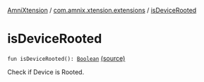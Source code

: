 [AmniXtension](../index.md) / [com.amnix.xtension.extensions](index.md) / [isDeviceRooted](./is-device-rooted.md)

# isDeviceRooted

`fun isDeviceRooted(): `[`Boolean`](https://kotlinlang.org/api/latest/jvm/stdlib/kotlin/-boolean/index.html) [(source)](https://github.com/AmniX/AmniXTension/tree/master/AmniXtension/src/main/java/com/amnix/xtension/extensions/GlobalExtensions.kt#L144)

Check if Device is Rooted.

